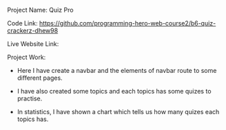 Project Name: Quiz Pro 

Code Link: https://github.com/programming-hero-web-course2/b6-quiz-crackerz-dhew98 

Live Website Link: 

Project Work: 

* Here I have create a navbar and the elements of navbar route to some  different pages.

* I have also created some topics and each topics has some quizes to practise.

* In statistics, I have shown a chart which tells us how many quizes each topics has. 